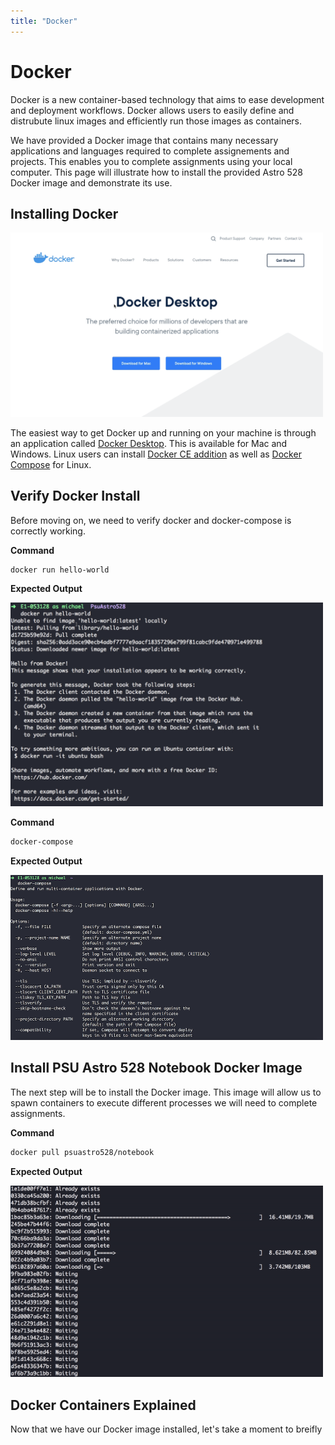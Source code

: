 ```yaml
---
title: "Docker"
---
```


# Docker

Docker is a new container-based technology that aims to ease development and deployment workflows. Docker allows users to easily define and distrubute linux images and efficiently run those images as containers.

We have provided a Docker image that contains many necessary applications and languages required to complete assignements and projects. This enables you to complete assignments using your local computer. This page will illustrate how to install the provided Astro 528 Docker image and demonstrate its use.

## Installing Docker

<p style="max-width:500px;">
  <img src="./docker-desktop.png" alt="Docker Desktop website snapshot.">
</p>

The easiest way to get Docker up and running on your machine is through an application called [Docker Desktop](https://www.docker.com/products/docker-desktop). This is available for Mac and Windows. Linux users can install [Docker CE addition](https://docs.docker.com/install/linux/docker-ce/ubuntu/) as well as [Docker Compose](https://docs.docker.com/compose/install/#install-compose) for Linux.


## Verify Docker Install

Before moving on, we need to verify docker and docker-compose is correctly working.

**Command**

```bash
docker run hello-world
```

**Expected Output**

<p style="max-width:500px;">
  <img src="./docker-hello-world.png" alt="Docker Hello World output.">
</p>

**Command**

```bash
docker-compose
```

**Expected Output**

<p style="max-width:500px;">
  <img src="./docker-compose.png" alt="Docker Compose output.">
</p>

## Install PSU Astro 528 Notebook Docker Image

The next step will be to install the Docker image. This image will allow us to spawn containers to execute different processes we will need to complete assignments.

**Command**

```bash
docker pull psuastro528/notebook
```

**Expected Output**

<p style="max-width:500px;">
  <img src="./docker-install-image.gif" alt="Install PSU Astro 528 Notebook.">
</p>


## Docker Containers Explained

Now that we have our Docker image installed, let's take a moment to breifly 